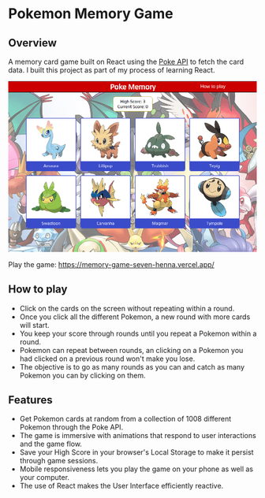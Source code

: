 # Pokemon Memory Game

## Overview

A memory card game built on React using the [Poke API](https://pokeapi.co/) to fetch the card data. I built this project as part of my process of learning React.

![Screenshot of the game showing some Pokemon cards.](src/assets/poke-memory-screenshot.png)

Play the game: https://memory-game-seven-henna.vercel.app/

## How to play
- Click on the cards on the screen without repeating within a round.
- Once you click all the different Pokemon, a new round with more cards will start.
- You keep your score through rounds until you repeat a Pokemon within a round.
- Pokemon can repeat between rounds, an clicking on a Pokemon you had clicked on a previous round won't make you lose.
- The objective is to go as many rounds as you can and catch as many Pokemon you can by clicking on them.

## Features
- Get Pokemon cards at random from a collection of 1008 different Pokemon through the Poke API.
- The game is immersive with animations that respond to user interactions and the game flow.
- Save your High Score in your browser's Local Storage to make it persist through game sessions.
- Mobile responsiveness lets you play the game on your phone as well as your computer.
- The use of React makes the User Interface efficiently reactive.